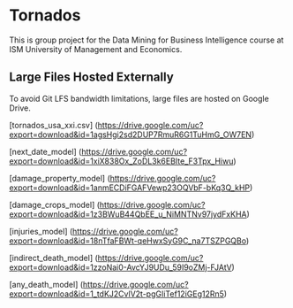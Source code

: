 # Tornados
This is group project for the Data Mining for Business Intelligence course at ISM University of Management and Economics.

## Large Files Hosted Externally

To avoid Git LFS bandwidth limitations, large files are hosted on Google Drive.

[tornados_usa_xxi.csv] (https://drive.google.com/uc?export=download&id=1agsHgi2sd2DUP7RmuR6G1TuHmG_OW7EN)

[next_date_model] (https://drive.google.com/uc?export=download&id=1xiX838Ox_ZoDL3k6EBIte_F3Tpx_Hiwu)

[damage_property_model] (https://drive.google.com/uc?export=download&id=1anmECDiFGAFVewp23OQVbF-bKq3Q_kHP)

[damage_crops_model] (https://drive.google.com/uc?export=download&id=1z3BWuB44QbEE_u_NiMNTNv97jydFxKHA)

[injuries_model] (https://drive.google.com/uc?export=download&id=18nTfaFBWt-qeHwxSyG9C_na7TSZPGQBo)

[indirect_death_model] (https://drive.google.com/uc?export=download&id=1zzoNai0-AvcYJ9UDu_59I9oZMj-FJAtV)

[any_death_model] (https://drive.google.com/uc?export=download&id=1_tdKJ2CvlV2t-pgGIiTef12iGEg12Rn5)
